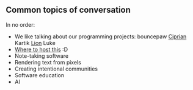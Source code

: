 ## Common topics of conversation

In no order:

* We like talking about our programming projects: bouncepaw [Ciprian](ciprian/index.md) Kartik [Lion](lion-status-programming.md) Luke
* [Where to host this](hosting.md) :D
* Note-taking software
* Rendering text from pixels
* Creating intentional communities
* Software education
* AI
